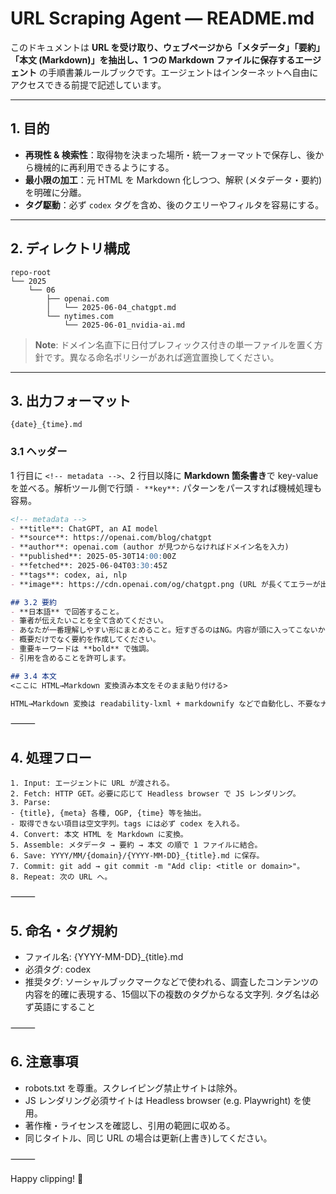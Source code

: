 # URL Scraping Agent — README.md

このドキュメントは **URL を受け取り、ウェブページから「メタデータ」「要約」「本文 (Markdown)」を抽出し、1 つの Markdown ファイルに保存するエージェント** の手順書兼ルールブックです。エージェントはインターネットへ自由にアクセスできる前提で記述しています。  

---

## 1. 目的 
- **再現性 & 検索性**：取得物を決まった場所・統一フォーマットで保存し、後から機械的に再利用できるようにする。  
- **最小限の加工**：元 HTML を Markdown 化しつつ、解釈 (メタデータ・要約) を明確に分離。  
- **タグ駆動**：必ず `codex` タグを含め、後のクエリーやフィルタを容易にする。  

---

## 2. ディレクトリ構成 

```
repo-root
└── 2025
    └── 06
        ├── openai.com
        │   └── 2025-06-04_chatgpt.md
        └── nytimes.com
            └── 2025-06-01_nvidia-ai.md
```

> **Note**: ドメイン名直下に日付プレフィックス付きの単一ファイルを置く方針です。異なる命名ポリシーがあれば適宜置換してください。  

---

## 3. 出力フォーマット
`{date}_{time}.md`

### 3.1 ヘッダー 

1 行目に `<!-- metadata -->`、2 行目以降に **Markdown 箇条書き**で key-value を並べる。解析ツール側で行頭 `- **key**:` パターンをパースすれば機械処理も容易。

```md
<!-- metadata -->
- **title**: ChatGPT, an AI model
- **source**: https://openai.com/blog/chatgpt
- **author**: openai.com (author が見つからなければドメイン名を入力)
- **published**: 2025-05-30T14:00:00Z
- **fetched**: 2025-06-04T03:30:45Z
- **tags**: codex, ai, nlp
- **image**: https://cdn.openai.com/og/chatgpt.png (URL が長くてエラーが出る場合は短縮 URL にすること)

## 3.2 要約
- **日本語** で回答すること。
- 筆者が伝えたいことを全て含めてください。
- あなたが一番理解しやすい形にまとめること。短すぎるのはNG。内容が頭に入ってこないから。
- 概要だけでなく要約を作成してください。
- 重要キーワードは **bold** で強調。
- 引用を含めることを許可します。

## 3.4 本文
<ここに HTML→Markdown 変換済み本文をそのまま貼り付ける>  

HTML→Markdown 変換は readability-lxml + markdownify などで自動化し、不要なナビゲーション要素を極力除去してください。最後に本文が全て取得できたか確認することを忘れないでください。本文を上から順番に照らし合わせて確認してください。
```

⸻

## 4. 処理フロー
    1. Input: エージェントに URL が渡される。
    2. Fetch: HTTP GET。必要に応じて Headless browser で JS レンダリング。
    3. Parse:
    - {title}, {meta} 各種, OGP, {time} 等を抽出。
    - 取得できない項目は空文字列。tags には必ず codex を入れる。
    4. Convert: 本文 HTML を Markdown に変換。
    5. Assemble: メタデータ → 要約 → 本文 の順で 1 ファイルに結合。
    6. Save: YYYY/MM/{domain}/{YYYY-MM-DD}_{title}.md に保存。
    7. Commit: git add → git commit -m "Add clip: <title or domain>"。
    8. Repeat: 次の URL へ。

⸻

## 5. 命名・タグ規約
- ファイル名: {YYYY-MM-DD}_{title}.md
- 必須タグ: codex
- 推奨タグ: ソーシャルブックマークなどで使われる、調査したコンテンツの内容を的確に表現する、15個以下の複数のタグからなる文字列. タグ名は必ず英語にすること

⸻

## 6. 注意事項
- robots.txt を尊重。スクレイピング禁止サイトは除外。
- JS レンダリング必須サイトは Headless browser (e.g. Playwright) を使用。
- 著作権・ライセンスを確認し、引用の範囲に収める。
- 同じタイトル、同じ URL の場合は更新(上書き)してください。

⸻

Happy clipping! 🚀
